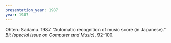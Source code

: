 ```yaml
---
presentation_year: 1987
year: 1987
---
```


Ohteru Sadamu. 1987. “Automatic recognition of music score (in Japanese).” <i>Bit (special issue on Computer and Music)</i>, 92–100.
